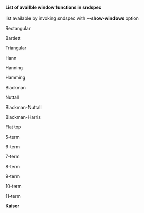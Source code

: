 #### List of availble window functions in sndspec

list available by invoking sndspec with **--show-windows** option

Rectangular

Bartlett

Triangular

Hann

Hanning

Hamming

Blackman

Nuttall

Blackman-Nuttall

Blackman-Harris

Flat top

5-term

6-term

7-term

8-term

9-term

10-term

11-term

**Kaiser**
